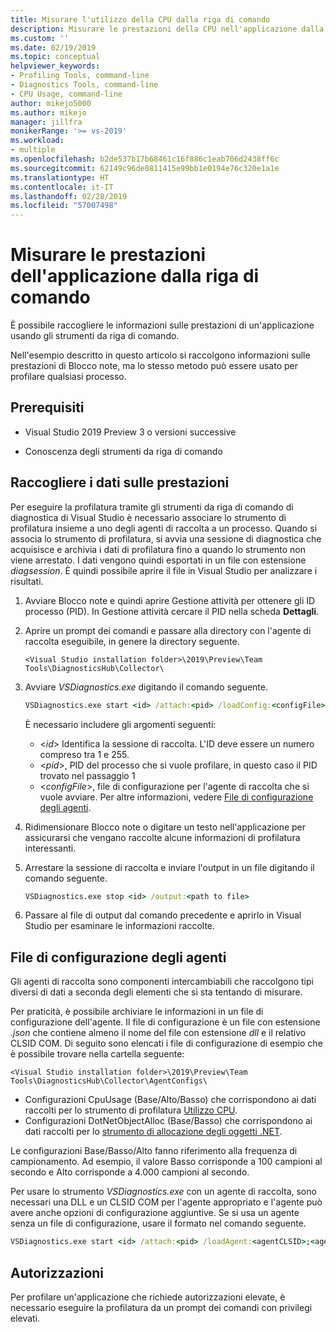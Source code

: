 ```yaml
---
title: Misurare l'utilizzo della CPU dalla riga di comando
description: Misurare le prestazioni della CPU nell'applicazione dalla riga di comando.
ms.custom: ''
ms.date: 02/19/2019
ms.topic: conceptual
helpviewer_keywords:
- Profiling Tools, command-line
- Diagnostics Tools, command-line
- CPU Usage, command-line
author: mikejo5000
ms.author: mikejo
manager: jillfra
monikerRange: '>= vs-2019'
ms.workload:
- multiple
ms.openlocfilehash: b2de537b17b68461c16f886c1eab706d2438ff6c
ms.sourcegitcommit: 62149c96de0811415e99bb1e0194e76c320e1a1e
ms.translationtype: HT
ms.contentlocale: it-IT
ms.lasthandoff: 02/28/2019
ms.locfileid: "57007498"
---
```

# <a name="measure-application-performance-from-the-command-line"></a>Misurare le prestazioni dell'applicazione dalla riga di comando

È possibile raccogliere le informazioni sulle prestazioni di un'applicazione usando gli strumenti da riga di comando.

Nell'esempio descritto in questo articolo si raccolgono informazioni sulle prestazioni di Blocco note, ma lo stesso metodo può essere usato per profilare qualsiasi processo.

## <a name="prerequisites"></a>Prerequisiti

* Visual Studio 2019 Preview 3 o versioni successive

* Conoscenza degli strumenti da riga di comando

## <a name="collect-performance-data"></a>Raccogliere i dati sulle prestazioni

Per eseguire la profilatura tramite gli strumenti da riga di comando di diagnostica di Visual Studio è necessario associare lo strumento di profilatura insieme a uno degli agenti di raccolta a un processo. Quando si associa lo strumento di profilatura, si avvia una sessione di diagnostica che acquisisce e archivia i dati di profilatura fino a quando lo strumento non viene arrestato. I dati vengono quindi esportati in un file con estensione *diagsession*. È quindi possibile aprire il file in Visual Studio per analizzare i risultati.

1. Avviare Blocco note e quindi aprire Gestione attività per ottenere gli ID processo (PID). In Gestione attività cercare il PID nella scheda **Dettagli**.

1. Aprire un prompt dei comandi e passare alla directory con l'agente di raccolta eseguibile, in genere la directory seguente.

   ```<Visual Studio installation folder>\2019\Preview\Team Tools\DiagnosticsHub\Collector\```

1. Avviare *VSDiagnostics.exe* digitando il comando seguente.

   ```cmd
   VSDiagnostics.exe start <id> /attach:<pid> /loadConfig:<configFile>
   ```

   È necessario includere gli argomenti seguenti:

   * \<*id*> Identifica la sessione di raccolta. L'ID deve essere un numero compreso tra 1 e 255.
   * \<*pid*>, PID del processo che si vuole profilare, in questo caso il PID trovato nel passaggio 1
   * \<*configFile*>, file di configurazione per l'agente di raccolta che si vuole avviare. Per altre informazioni, vedere [File di configurazione degli agenti](#config_file).

1. Ridimensionare Blocco note o digitare un testo nell'applicazione per assicurarsi che vengano raccolte alcune informazioni di profilatura interessanti.

1. Arrestare la sessione di raccolta e inviare l'output in un file digitando il comando seguente.

   ```cmd
   VSDiagnostics.exe stop <id> /output:<path to file>
   ```

1. Passare al file di output dal comando precedente e aprirlo in Visual Studio per esaminare le informazioni raccolte.

## <a name="config_file"></a> File di configurazione degli agenti

Gli agenti di raccolta sono componenti intercambiabili che raccolgono tipi diversi di dati a seconda degli elementi che si sta tentando di misurare.

Per praticità, è possibile archiviare le informazioni in un file di configurazione dell'agente. Il file di configurazione è un file con estensione *.json* che contiene almeno il nome del file con estensione *dll* e il relativo CLSID COM. Di seguito sono elencati i file di configurazione di esempio che è possibile trovare nella cartella seguente:

```<Visual Studio installation folder>\2019\Preview\Team Tools\DiagnosticsHub\Collector\AgentConfigs\```

* Configurazioni CpuUsage (Base/Alto/Basso) che corrispondono ai dati raccolti per lo strumento di profilatura [Utilizzo CPU](../profiling/cpu-usage.md).
* Configurazioni DotNetObjectAlloc (Base/Basso) che corrispondono ai dati raccolti per lo [strumento di allocazione degli oggetti .NET](https://devblogs.microsoft.com/visualstudio/visual-studio-2017-version-15-8-preview-3/#tooling).

Le configurazioni Base/Basso/Alto fanno riferimento alla frequenza di campionamento. Ad esempio, il valore Basso corrisponde a 100 campioni al secondo e Alto corrisponde a 4.000 campioni al secondo.

Per usare lo strumento *VSDiagnostics.exe* con un agente di raccolta, sono necessari una DLL e un CLSID COM per l'agente appropriato e l'agente può avere anche opzioni di configurazione aggiuntive. Se si usa un agente senza un file di configurazione, usare il formato nel comando seguente.

```cmd
VSDiagnostics.exe start <id> /attach:<pid> /loadAgent:<agentCLSID>;<agentName>[;<config>]
```

## <a name="permissions"></a>Autorizzazioni

Per profilare un'applicazione che richiede autorizzazioni elevate, è necessario eseguire la profilatura da un prompt dei comandi con privilegi elevati.




